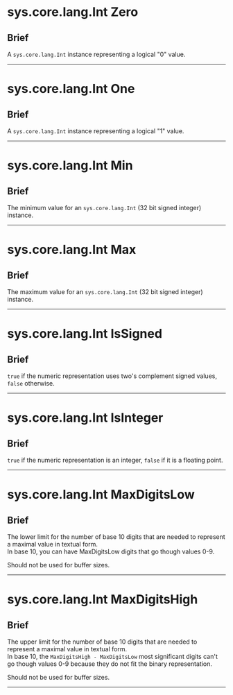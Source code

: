 sys.core.lang.Int Zero
=
## Brief
A `sys.core.lang.Int` instance representing a logical "0" value.
***

sys.core.lang.Int One
=
## Brief
A `sys.core.lang.Int` instance representing a logical "1" value.
***

sys.core.lang.Int Min
=
## Brief
The minimum value for an `sys.core.lang.Int` (32 bit signed integer) instance.
***

sys.core.lang.Int Max
=
## Brief
The maximum value for an `sys.core.lang.Int` (32 bit signed integer) instance.
***

sys.core.lang.Int IsSigned
=
## Brief
`true` if the numeric representation uses two's complement signed values, `false` otherwise.
***

sys.core.lang.Int IsInteger
=
## Brief
`true` if the numeric representation is an integer, `false` if it is a floating point.
***

sys.core.lang.Int MaxDigitsLow
=
## Brief
The lower limit for the number of base 10 digits that are needed to represent a maximal value in textual form.  
In base 10, you can have MaxDigitsLow digits that go though values 0-9.  

Should not be used for buffer sizes.
***

sys.core.lang.Int MaxDigitsHigh
=
## Brief
The upper limit for the number of base 10 digits that are needed to represent a maximal value in textual form.  
In base 10, the `MaxDigitsHigh - MaxDigitsLow` most significant digits can't go though values 0-9 because they do not fit the binary representation.  

Should not be used for buffer sizes.
***
